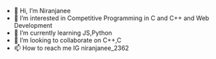 - 👋 Hi, I’m Niranjanee
- 👀 I’m interested in Competitive Programming in C and C++ and Web Development
- 🌱 I’m currently learning JS,Python
- 💞️ I’m looking to collaborate on C++,C
- 📫 How to reach me IG niranjanee_2362 

<!---
Niranjanee2362/Niranjanee2362 is a ✨ special ✨ repository because its `README.md` (this file) appears on your GitHub profile.
You can click the Preview link to take a look at your changes.
--->
